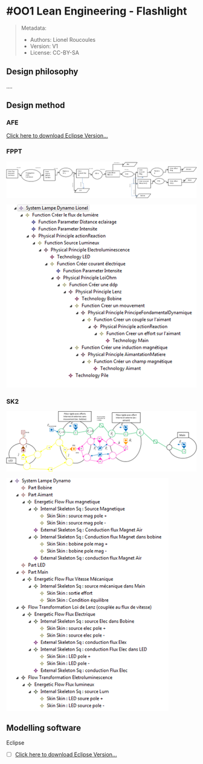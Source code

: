 # #OO1 Lean Engineering - Flashlight



> Metadata:
>
> - Authors: Lionel Roucoules
> - Version: V1
> - License: CC-BY-SA

## Design philosophy

....

## Design method

### AFE



[Click here to download Eclipse Version...]()

### FPPT

![image-20231113165518651](.//Images/image-20231113165518651.png)

<img src="./Images/image-20231113165442212.png" alt="image-20231113165442212" style="zoom:67%;" />

### SK2

![image-20231113165509232](./Images/image-20231113165509232.png)

<img src="./Images/image-20231113165450162.png" alt="image-20231113165450162" style="zoom:67%;" />



## Modelling software

Eclipse

- [ ] [Click here to download Eclipse Version...]()


